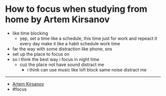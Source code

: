 # How to focus when studying from home by Artem Kirsanov

* like time blocking
  + yep, set a time like a schedule, this time just for work and repeact it every day make it like a habit schedule work time
* far the way with some distraction like phone, sns
* set up the place to focus on
* so i think the best way i focus in night time
  + cuz the place not have sound distract me
    + i think can use music like lofi block same noise distract me

---

- [Artem Kirsanov](20210925230704.md)
- #focus
